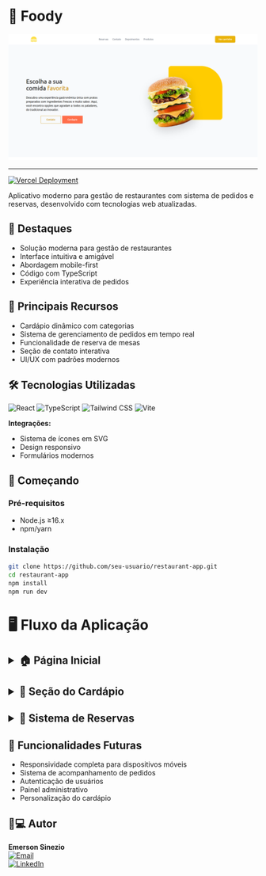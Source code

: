 # 🍔 Foody

<img src="./public/readme/home_page.png" alt="Preview do Foody"/>

---

[![Vercel Deployment](https://img.shields.io/badge/Deployed_on-Vercel-black?style=for-the-badge&logo=vercel)](<[https://seu-link-deploy.com](https://foody-pearl-alpha.vercel.app/)>)

Aplicativo moderno para gestão de restaurantes com sistema de pedidos e reservas, desenvolvido com tecnologias web atualizadas.

## 🌟 Destaques

- Solução moderna para gestão de restaurantes
- Interface intuitiva e amigável
- Abordagem mobile-first
- Código com TypeScript
- Experiência interativa de pedidos

## 🔑 Principais Recursos

- Cardápio dinâmico com categorias
- Sistema de gerenciamento de pedidos em tempo real
- Funcionalidade de reserva de mesas
- Seção de contato interativa
- UI/UX com padrões modernos

## 🛠 Tecnologias Utilizadas

![React](https://img.shields.io/badge/React-61DAFB?style=for-the-badge&logo=react)
![TypeScript](https://img.shields.io/badge/TypeScript-3178C6?style=for-the-badge&logo=typescript)
![Tailwind CSS](https://img.shields.io/badge/Tailwind_CSS-06B6D4?style=for-the-badge&logo=tailwind-css)
![Vite](https://img.shields.io/badge/Vite-646CFF?style=for-the-badge&logo=vite)

**Integrações:**

- Sistema de ícones em SVG
- Design responsivo
- Formulários modernos

## 🚀 Começando

### Pré-requisitos

- Node.js ≥16.x
- npm/yarn

### Instalação

```bash
git clone https://github.com/seu-usuario/restaurant-app.git
cd restaurant-app
npm install
npm run dev
```

# 🖥️ Fluxo da Aplicação

## <details> <summary>🏠 Página Inicial</summary> <img src="./public/readme/home_page.png" alt="Homepage"> </details>

## <details> <summary>📝 Seção do Cardápio</summary> <img src="./public/readme/cardapio_page.png" alt="Cardápio"> </details>

## <details> <summary>📅 Sistema de Reservas</summary> <img src="./public/readme/reserve_page.png" alt="Reservas"> </details>

## 🚧 Funcionalidades Futuras

- Responsividade completa para dispositivos móveis
- Sistema de acompanhamento de pedidos
- Autenticação de usuários
- Painel administrativo
- Personalização do cardápio

## 👨💻 Autor

**Emerson Sinezio**  
[![Email](https://img.shields.io/badge/Contato-Email-blue?style=flat-square)](https://mailto:emerson.sineziio@gmail.com/)  
[![LinkedIn](https://img.shields.io/badge/Conectar-LinkedIn-blue?style=flat-square)](www.linkedin.com/in/emerson-sineziio)
